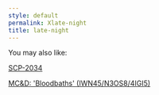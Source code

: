 ```yaml
---
style: default
permalink: Xlate-night
title: late-night
---
```

You may also like:

[SCP-2034](http://scp-wiki.net/scp-2034)

[MC&D: 'Bloodbaths' (IWN45/N3OS8/4IGI5)](http://scp-wiki.net/mcd-bloodbaths)
